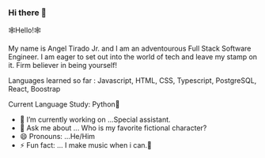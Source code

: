 ### Hi there 👋

🕸️Hello!🕸️

My name is Angel Tirado Jr. and I am an adventourous Full Stack Software Engineer. I am eager to set out into the world of tech and leave my stamp on it. Firm believer in being yourself!

Languages learned so far : Javascript, HTML, CSS, Typescript, PostgreSQL, React, Boostrap

Current Language Study: Python🐍

- 🔭 I’m currently working on ...Special assistant.
- 💬 Ask me about ... Who is my favorite fictional character?
- 😄 Pronouns: ...He/Him
- ⚡ Fun fact: ... I make music when i can.🎵
